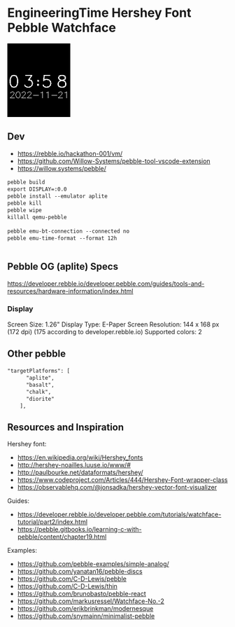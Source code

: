 # EngineeringTime Hershey Font Pebble Watchface

![Screenshot](screenshot.png)

## Dev

- https://rebble.io/hackathon-001/vm/
- https://github.com/Willow-Systems/pebble-tool-vscode-extension
- https://willow.systems/pebble/

```
pebble build
export DISPLAY=:0.0
pebble install --emulator aplite
pebble kill
pebble wipe
killall qemu-pebble

pebble emu-bt-connection --connected no
pebble emu-time-format --format 12h


```

## Pebble OG (aplite) Specs

https://developer.rebble.io/developer.pebble.com/guides/tools-and-resources/hardware-information/index.html

### Display

Screen Size: 1.26"
Display Type: E-Paper
Screen Resolution: 144 x 168 px (172 dpi) (175 according to developer.rebble.io)
Supported colors: 2

## Other pebble

```
"targetPlatforms": [
      "aplite",
      "basalt",
      "chalk",
      "diorite"
    ],
```

## Resources and Inspiration

Hershey font:
- https://en.wikipedia.org/wiki/Hershey_fonts
- http://hershey-noailles.luuse.io/www/#
- http://paulbourke.net/dataformats/hershey/
- https://www.codeproject.com/Articles/444/Hershey-Font-wrapper-class
- https://observablehq.com/@jonsadka/hershey-vector-font-visualizer
 
Guides:
- https://developer.rebble.io/developer.pebble.com/tutorials/watchface-tutorial/part2/index.html
- https://pebble.gitbooks.io/learning-c-with-pebble/content/chapter19.html

Examples:
- https://github.com/pebble-examples/simple-analog/
- https://github.com/yanatan16/pebble-discs
- https://github.com/C-D-Lewis/pebble
- https://github.com/C-D-Lewis/thin
- https://github.com/brunobasto/pebble-react
- https://github.com/markusressel/Watchface-No.-2
- https://github.com/erikbrinkman/modernesque
- https://github.com/snymainn/minimalist-pebble
